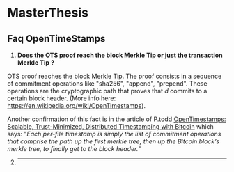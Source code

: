 # MasterThesis

## Faq OpenTimeStamps

1. **Does the OTS proof reach the block Merkle Tip or just the transaction Merkle Tip ?**

OTS proof reaches the block Merkle Tip. The proof consists in a sequence of commitment operations like "sha256", "append", "prepend". These operations are the cryptographic path that proves that *d* commits to a certain block header. (More info here: <https://en.wikipedia.org/wiki/OpenTimestamps>).

Another confirmation of this fact is in the article of P.todd [OpenTimestamps: Scalable, Trust-Minimized, Distributed Timestamping with Bitcoin](https://petertodd.org/2016/opentimestamps-announcement) which says: "*Each per-file timestamp is simply the list of commitment operations that comprise the path up the first merkle tree, then up the Bitcoin block’s merkle tree, to finally get to the block header.*"

2. ****
